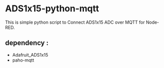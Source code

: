 # ADS1x15-python-mqtt
This is simple python script to Connect ADS1x15 ADC over MQTT for Node-RED.

## dependency : 
   - Adafruit_ADS1x15
   - paho-mqtt

